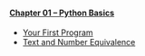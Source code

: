 #### [Chapter 01 – Python Basics](chapter01.pdf)
- [Your First Program](practice01_01.py)
- [Text and Number Equivalence](practice01_02.py)
